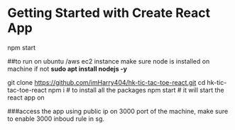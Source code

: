 # Getting Started with Create React App

npm start


##to run on ubuntu /aws ec2 instance
make sure node is installed on machine if not
**sudo apt install nodejs -y**

git clone https://github.com/imHarry404/hk-tic-tac-toe-react.git
cd hk-tic-tac-toe-react
npm i # to install all the packages
npm start  # it will start the react app on 

###access the app using public ip on 3000 port of the machine, make sure to enable 3000 inboud rule in sg.
